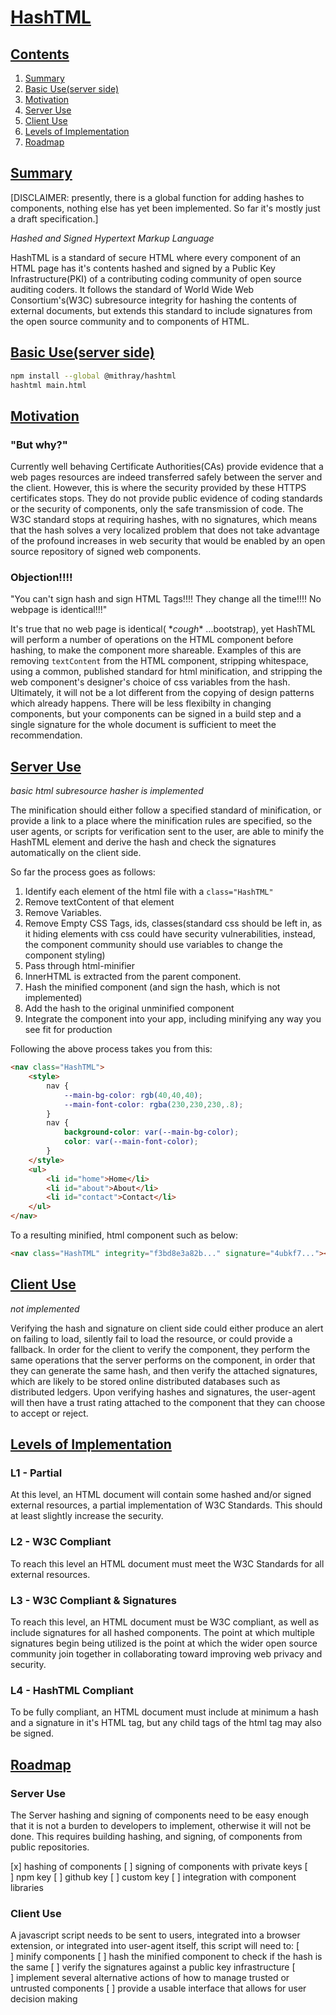 # [HashTML](#)

## <a name="toc"></a> [Contents](#toc)

1. [Summary](#summary)
2. [Basic Use(server side)](#basic_use)
3. [Motivation](#motivation)
4. [Server Use](#server_use)
5. [Client Use](#client_use)
6. [Levels of Implementation](#levels_of_implementation)
7. [Roadmap](#roadmap)

## <a name="summary"></a>[Summary](#toc)

[DISCLAIMER: presently, there is a global function for adding hashes to components, nothing else has yet been implemented. So far it's mostly just a draft specification.]

*Hashed and Signed Hypertext Markup Language*

HashTML is a standard of secure HTML where every component of an HTML page has it's contents hashed and signed by a Public Key Infrastructure(PKI) of a contributing coding community of open source auditing coders. It follows the standard of World Wide Web Consortium's(W3C) subresource integrity for hashing the contents of external documents, but extends this standard to include signatures from the open source community and to components of HTML.

## <a name="basic_use"></a>[Basic Use(server side)](#toc)

``` bash
npm install --global @mithray/hashtml
hashtml main.html
```

## <a name="motivation"></a>[Motivation](#toc)

### "But why?" 

Currently well behaving Certificate Authorities(CAs) provide evidence that a web pages resources are indeed transferred safely between the server and the client. However, this is where the security provided by these HTTPS certificates stops. They do not provide public evidence of coding standards or the security of components, only the safe transmission of code. The W3C standard stops at requiring hashes, with no signatures, which means that the hash solves a very localized problem that does not take advantage of the profound increases in web security that would be enabled by an open source repository of signed web components.

### Objection!!!!

"You can't sign hash and sign HTML Tags!!!! They change all the time!!!! No webpage is identical!!!"

It's true that no web page is identical( \**cough*\* ...bootstrap), yet HashTML will perform a number of operations on the HTML component before hashing, to make the component more shareable. Examples of this are removing `textContent` from the HTML component, stripping whitespace, using a common, published standard for html minification, and stripping the web component's designer's choice of css variables from the hash. Ultimately, it will not be a lot different from the copying of design patterns which already happens. There will be less flexibilty in changing components, but your components can be signed in a build step and a single signature for the whole document is sufficient to meet the recommendation.

## <a name="server_use"></a>[Server Use](#toc)
*basic html subresource hasher is implemented*

The minification should either follow a specified standard of minification, or provide a link to a place where the minification rules are specified, so the user agents, or scripts for verification sent to the user, are able to minify the HashTML element and derive the hash and check the signatures automatically on the client side. 

So far the process goes as follows:
1. Identify each element of the html file with a `class="HashTML"`
1. Remove textContent of that element
2. Remove Variables.
3. Remove Empty CSS Tags, ids, classes(standard css should be left in, as it hiding elements with css could have security vulnerabilities, instead, the component community should use variables to change the component styling)
4. Pass through html-minifier
5. InnerHTML is extracted from the parent component.
6. Hash the minified component (and sign the hash, which is not implemented)
7. Add the hash to the original unminified component
8. Integrate the component into your app, including minifying any way you see fit for production

Following the above process takes you from this:
``` html
<nav class="HashTML">
	<style>
		nav {
			--main-bg-color: rgb(40,40,40);
			--main-font-color: rgba(230,230,230,.8);
		}
		nav {
			background-color: var(--main-bg-color);
			color: var(--main-font-color);
		}
	</style>
	<ul>
		<li id="home">Home</li>
		<li id="about">About</li>
		<li id="contact">Contact</li>
	</ul>
</nav>
```

To a resulting minified, html component such as below:

``` html
<nav class="HashTML" integrity="f3bd8e3a82b..." signature="4ubkf7..."><style>nav{background-color: var(--main-bg-color);color: var(--main-font-color);}</style><ul><li></li><li></li><li></li></ul></nav>
```

## <a name="client_use"></a>[Client Use](#toc)
*not implemented*

Verifying the hash and signature on client side could either produce an alert on failing to load, silently fail to load the resource, or could provide a fallback. In order for the client to verify the component, they perform the same operations that the server performs on the component, in order that they can generate the same hash, and then verify the attached signatures, which are likely to be stored online distributed databases such as distributed ledgers. Upon verifying hashes and signatures, the user-agent will then have a trust rating attached to the component that they can choose to accept or reject.

## <a name="levels_of_implementation"></a>[Levels of Implementation](#toc)

### L1 - Partial
At this level, an HTML document will contain some hashed and/or signed external resources, a partial implementation of W3C Standards. This should at least slightly increase the security. 

### L2 - W3C Compliant
To reach this level an HTML document must meet the W3C Standards for all external resources.

### L3 - W3C Compliant & Signatures
To reach this level, an HTML document must be W3C compliant, as well as include signatures for all hashed components. The point at which multiple signatures begin being utilized is the point at which the wider open source community join together in collaborating toward improving web privacy and security.

### L4 - HashTML Compliant
To be fully compliant, an HTML document must include at minimum a hash and a signature in it's HTML tag, but any child tags of the html tag may also be signed.
 
## <a name="roadmap"></a>[Roadmap](#toc)

### Server Use

The Server hashing and signing of components need to be easy enough that it is not a burden to developers to implement, otherwise it will not be done. This requires building hashing, and signing, of components from public repositories. 

[x]&nbsp;hashing of components
[ ]&nbsp;signing of components with private keys
	[ ]&nbsp;npm key
	[ ]&nbsp;github key
	[ ]&nbsp;custom key
[ ]&nbsp;integration with component libraries

### Client Use

A javascript script needs to be sent to users, integrated into a browser extension, or integrated into user-agent itself, this script will need to:
[ ]&nbsp;minify components
[ ]&nbsp;hash the minified component to check if the hash is the same
[ ]&nbsp;verify the signatures against a public key infrastructure
[ ]&nbsp;implement several alternative actions of how to manage trusted or untrusted components
[ ]&nbsp;provide a usable interface that allows for user decision making
